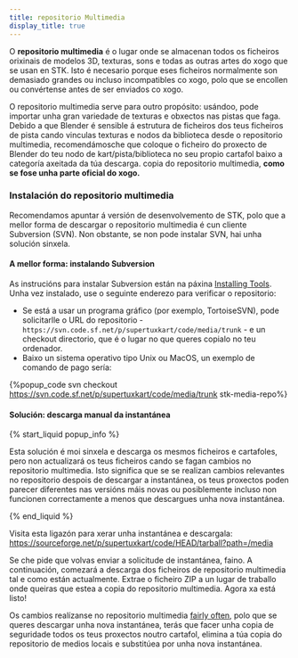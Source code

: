 ```yaml
---
title: repositorio Multimedia
display_title: true
---
```

O **repositorio multimedia** é o lugar onde se almacenan todos os ficheiros orixinais de modelos 3D, texturas, sons e todas as outras artes do xogo que se usan en STK. Isto é necesario porque eses ficheiros normalmente son demasiado grandes ou incluso incompatibles co xogo, polo que se encollen ou convértense antes de ser enviados co xogo.

O repositorio multimedia serve para outro propósito: usándoo, pode importar unha gran variedade de texturas e obxectos nas pistas que faga. Debido a que Blender é sensible á estrutura de ficheiros dos teus ficheiros de pista cando vinculas texturas e nodos da biblioteca desde o repositorio multimedia, recomendámosche que coloque o ficheiro do proxecto de Blender do teu nodo de kart/pista/biblioteca no seu propio cartafol baixo a categoría axeitada da túa descarga. copia do repositorio multimedia, **como se fose unha parte oficial do xogo.**

### Instalación do repositorio multimedia

Recomendamos apuntar á versión de desenvolvemento de STK, polo que a mellor forma de descargar o repositorio multimedia é cun cliente Subversion (SVN). Non obstante, se non pode instalar SVN, hai unha solución sinxela.

#### A mellor forma: instalando Subversion

As instrucións para instalar Subversion están na páxina [Installing Tools](https://supertuxkart.net/Installing_Tools#subversion-client). Unha vez instalado, use o seguinte enderezo para verificar o repositorio:

* Se está a usar un programa gráfico (por exemplo, TortoiseSVN), pode solicitarlle o URL do repositorio - `https://svn.code.sf.net/p/supertuxkart/code/media/trunk` - e un checkout directorio, que é o lugar no que queres copialo no teu ordenador.
* Baixo un sistema operativo tipo Unix ou MacOS, un exemplo de comando de pago sería:

{%popup_code
svn checkout https://svn.code.sf.net/p/supertuxkart/code/media/trunk stk-media-repo%}

#### Solución: descarga manual da instantánea

{% start_liquid popup_info %}

Esta solución é moi sinxela e descarga os mesmos ficheiros e cartafoles, pero non actualizará os teus ficheiros cando se fagan cambios no repositorio multimedia. Isto significa que se se realizan cambios relevantes no repositorio despois de descargar a instantánea, os teus proxectos poden parecer diferentes nas versións máis novas ou posiblemente incluso non funcionen correctamente a menos que descargues unha nova instantánea.

{% end_liquid %}

Visita esta ligazón para xerar unha instantánea e descargala: <https://sourceforge.net/p/supertuxkart/code/HEAD/tarball?path=/media>

Se che pide que volvas enviar a solicitude de instantánea, faino. A continuación, comezará a descarga dos ficheiros de repositorio multimedia tal e como están actualmente. Extrae o ficheiro ZIP a un lugar de traballo onde queiras que estea a copia do repositorio multimedia. Agora xa está listo!

Os cambios realízanse no repositorio multimedia [fairly often](https://sourceforge.net/p/supertuxkart/code/HEAD/log/?path=), polo que se queres descargar unha nova instantánea, terás que facer unha copia de seguridade todos os teus proxectos noutro cartafol, elimina a túa copia do repositorio de medios locais e substitúea por unha nova instantánea.
